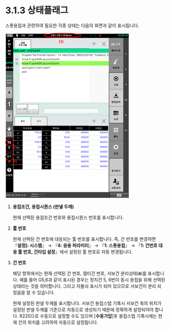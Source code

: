 # 3.1.3 상태플래그

스폿용접과 관련하여 필요한 각종 상태는 다음의 화면과 같이 표시됩니다.

![](../../.gitbook/assets/image.png)

1.  **용접조건, 용접시퀀스 (판넬 두께)**

    현재 선택된 용접조건 번호와 용접시퀀스 번호를 표시합니다.
2.  **툴 번호**

    현재 선택된 건 번호에 대응되는 툴 번호를 표시합니다. 즉, 건 번호를 변경하면 『**설정]: 시스템**』 → 『**4: 응용 파라미터**』 → 『**1: 스폿용접**』 → 『**1: 건번호 대응 툴 번호, 건타입 설정**』에서 설정된 툴 번호로 자동 변경됩니다.
3.  **건 번호**

    해당 항목에서는 현재 선택된 건 번호, 멀티건 번호, 서보건 분리상태(![](<../../.gitbook/assets/image (39).png>))를 표시합니다. 예를 들어 G5,6과 같이 표시된 경우는 정치건 5, 6번이 동시 용접을 위해 선택된 상태라는 것을 의미합니다. 그리고 자물쇠 표시가 되어 있으므로 서보건이 분리 되었음을 알 수 있습니다.&#x20;

    현재 설정된 판넬 두께를 표시합니다. 서보건 용접스텝 기록시 서보건 축의 위치가 설정된 판넬 두께를 기준으로 자동으로 생성되기 때문에 정확하게 설정되어야 합니다. R220으로 수동으로 설정할 수도 있으며 \[**수동가압**]후 용접스텝 기록시에는 현재 건의 위치를 고려하여 자동으로 설정됩니다.
